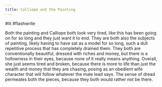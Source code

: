 ```yaml
---
title: Calliope and the Painting
---
```

#lit #flashwrite

Both the painting and Calliope both look very tired, like this has been going on for so long and they just want it to end. They are both also the subjects of painting, likely having to have sat as a model for so long, such a dull repetitive process that has completely drained them. They both are conventionally beautiful, dressed with riches and money, but there is a hollowness in their eyes, because none of it really means anything. Overall, she just seems tired and broken, because there is more to life than just the wealth and money that they are chasing, posing as an obedient wife character that will follow whatever the male lead says. The sense of dread permeates both the pieces, because they both would rather not be there.